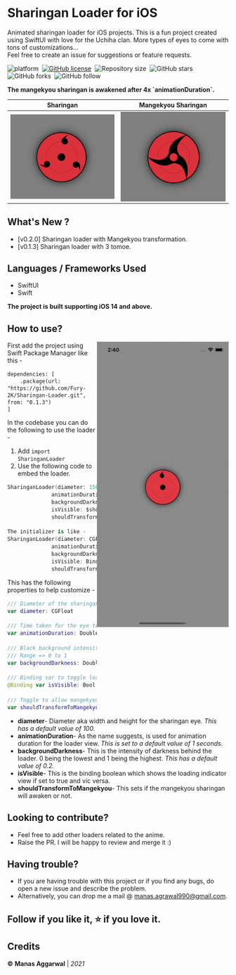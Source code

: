 # Sharingan Loader for iOS
Animated sharingan loader for iOS projects.
This is a fun project created using SwiftUI with love for the Uchiha clan. More types of eyes to come with tons of customizations...<br>
Feel free to create an issue for suggestions or feature requests.


![platform](https://img.shields.io/badge/platform-iOS-orange)&nbsp;
[![GitHub license](https://img.shields.io/badge/License-Apache2.0-blue.svg)](LICENSE)&nbsp;
![Repository size](https://img.shields.io/github/repo-size/Fury-2K/Sharingan-Loader)&nbsp;
![GitHub stars](https://img.shields.io/github/stars/Fury-2K/Sharingan-Loader?style=social)&nbsp;
![GitHub forks](https://img.shields.io/github/forks/Fury-2K/Sharingan-Loader?style=social)&nbsp;
![GitHub follow](https://img.shields.io/github/followers/Fury-2K?style=social)

<p><b> 
The mangekyou sharingan is awakened after 4x `animationDuration`. 
</b></p>

Sharingan | Mangekyou Sharingan
--- | ---
<img align="right" src="/Resources/img1.png" width="280"> | <img align="right" src="/Resources/img2.png" width="280">

## What's New ?
- [v0.2.0] Sharingan loader with Mangekyou transformation.
- [v0.1.3] Sharingan loader with 3 tomoe. 
 
## Languages / Frameworks Used
- SwiftUI
- Swift

**The project is built supporting iOS 14 and above.**

## How to use?
<img align="right" src="/Resources/mangekyou.gif"  width="300">

First add the project using Swift Package Manager like this - 
```
dependencies: [
    .package(url: "https://github.com/Fury-2K/Sharingan-Loader.git", from: "0.1.3")
]
```
In the codebase you can do the following to use the loader -<br>
1) Add `import SharinganLoader`<br>
2) Use the following code to embed the loader.<br>

```swift
SharinganLoader(diameter: 150,
              animationDuration: 1, 
              backgroundDarkness: 0.2, 
              isVisible: $showingLoader,
              shouldTransformToMangekyou: true)

The initializer is like - 
SharinganLoader(diameter: CGFloat,
              animationDuration: Double,
              backgroundDarkness: Double,
              isVisible: Binding<Bool>,
              shouldTransformToMangekyou: Bool)
```
This has the following properties to help customize -<br>
```swift
/// Diameter of the sharingan eye.
var diameter: CGFloat

/// Time taken for the eye to complete 1 full rotation.
var animationDuration: Double

/// Black background intensity. 
/// Range => 0 to 1
var backgroundDarkness: Double

/// Binding var to toggle loader visibility.
@Binding var isVisible: Bool

/// Toggle to allow mangekyou sharingan awakening.
var shouldTransformToMangekyou: Bool
```
- **diameter**- Diameter aka width and height for the sharingan eye. *This has a default value of 100.*
- **animationDuration**- As the name suggests, is used for animation duration for the loader view. *This is set to a default value of 1 seconds.*
- **backgroundDarkness**- This is the intensity of darkness behind the loader. 0 being the lowest and 1 being the highest. *This has a default value of 0.2.*
- **isVisible**- This is the binding boolean which shows the loading indicator view if set to true and vic versa.
- **shouldTransformToMangekyou**- This sets if the mangekyou sharingan will awaken or not.

## Looking to contribute?
- Feel free to add other loaders related to the anime.
- Raise the PR. I will be happy to review and merge it :)

## Having trouble?
* If you are having trouble with this project or if you find any bugs, do open a new issue and describe the problem.
* Alternatively, you can drop me a mail @ manas.agrawal990@gmail.com.

## Follow if you like it, ⭐️ if you love it.

## Credits
**©** **Manas Aggarwal** | *2021*
